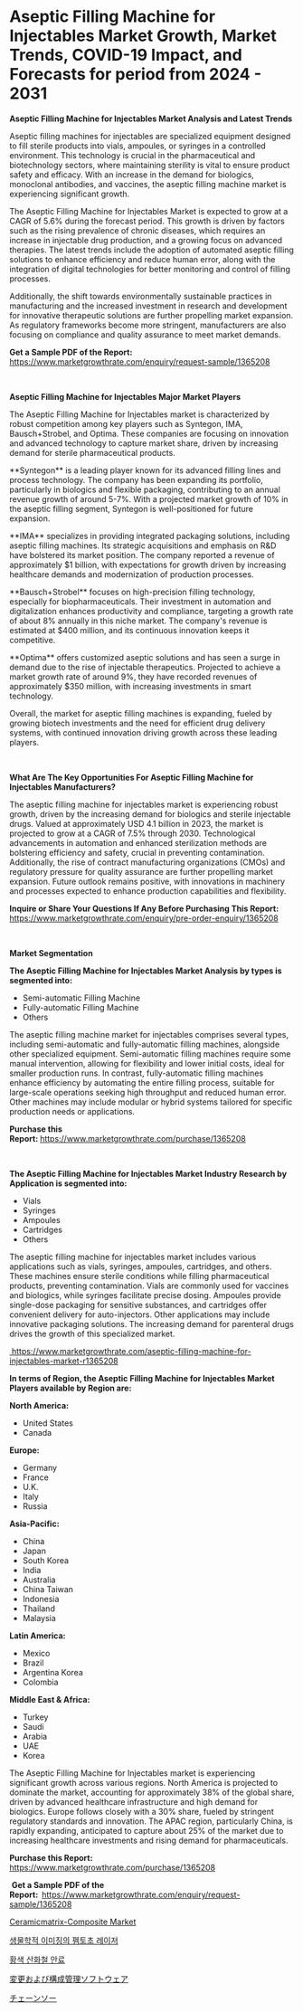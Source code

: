 <p><h1>Aseptic Filling Machine for Injectables Market Growth, Market Trends, COVID-19 Impact, and Forecasts for period from 2024 - 2031</h1></p><p><strong>Aseptic Filling Machine for Injectables Market Analysis and Latest Trends</strong></p>
<p><p>Aseptic filling machines for injectables are specialized equipment designed to fill sterile products into vials, ampoules, or syringes in a controlled environment. This technology is crucial in the pharmaceutical and biotechnology sectors, where maintaining sterility is vital to ensure product safety and efficacy. With an increase in the demand for biologics, monoclonal antibodies, and vaccines, the aseptic filling machine market is experiencing significant growth.</p><p>The Aseptic Filling Machine for Injectables Market is expected to grow at a CAGR of 5.6% during the forecast period. This growth is driven by factors such as the rising prevalence of chronic diseases, which requires an increase in injectable drug production, and a growing focus on advanced therapies. The latest trends include the adoption of automated aseptic filling solutions to enhance efficiency and reduce human error, along with the integration of digital technologies for better monitoring and control of filling processes.</p><p>Additionally, the shift towards environmentally sustainable practices in manufacturing and the increased investment in research and development for innovative therapeutic solutions are further propelling market expansion. As regulatory frameworks become more stringent, manufacturers are also focusing on compliance and quality assurance to meet market demands.</p></p>
<p><strong>Get a Sample PDF of the Report:&nbsp;</strong> <a href="https://www.marketgrowthrate.com/enquiry/request-sample/1365208">https://www.marketgrowthrate.com/enquiry/request-sample/1365208</a></p>
<p>&nbsp;</p>
<p><strong>Aseptic Filling Machine for Injectables Major Market Players</strong></p>
<p><p>The Aseptic Filling Machine for Injectables market is characterized by robust competition among key players such as Syntegon, IMA, Bausch+Strobel, and Optima. These companies are focusing on innovation and advanced technology to capture market share, driven by increasing demand for sterile pharmaceutical products.</p><p>**Syntegon** is a leading player known for its advanced filling lines and process technology. The company has been expanding its portfolio, particularly in biologics and flexible packaging, contributing to an annual revenue growth of around 5-7%. With a projected market growth of 10% in the aseptic filling segment, Syntegon is well-positioned for future expansion.</p><p>**IMA** specializes in providing integrated packaging solutions, including aseptic filling machines. Its strategic acquisitions and emphasis on R&D have bolstered its market position. The company reported a revenue of approximately $1 billion, with expectations for growth driven by increasing healthcare demands and modernization of production processes.</p><p>**Bausch+Strobel** focuses on high-precision filling technology, especially for biopharmaceuticals. Their investment in automation and digitalization enhances productivity and compliance, targeting a growth rate of about 8% annually in this niche market. The company's revenue is estimated at $400 million, and its continuous innovation keeps it competitive.</p><p>**Optima** offers customized aseptic solutions and has seen a surge in demand due to the rise of injectable therapeutics. Projected to achieve a market growth rate of around 9%, they have recorded revenues of approximately $350 million, with increasing investments in smart technology.</p><p>Overall, the market for aseptic filling machines is expanding, fueled by growing biotech investments and the need for efficient drug delivery systems, with continued innovation driving growth across these leading players.</p></p>
<p>&nbsp;</p>
<p><strong>What Are The Key Opportunities For Aseptic Filling Machine for Injectables Manufacturers?</strong></p>
<p><p>The aseptic filling machine for injectables market is experiencing robust growth, driven by the increasing demand for biologics and sterile injectable drugs. Valued at approximately USD 4.1 billion in 2023, the market is projected to grow at a CAGR of 7.5% through 2030. Technological advancements in automation and enhanced sterilization methods are bolstering efficiency and safety, crucial in preventing contamination. Additionally, the rise of contract manufacturing organizations (CMOs) and regulatory pressure for quality assurance are further propelling market expansion. Future outlook remains positive, with innovations in machinery and processes expected to enhance production capabilities and flexibility.</p></p>
<p><strong>Inquire or Share Your Questions If Any Before Purchasing This Report:</strong> <a href="https://www.marketgrowthrate.com/enquiry/pre-order-enquiry/1365208">https://www.marketgrowthrate.com/enquiry/pre-order-enquiry/1365208</a></p>
<p>&nbsp;</p>
<p><strong>Market Segmentation</strong></p>
<p><strong>The Aseptic Filling Machine for Injectables Market Analysis by types is segmented into:</strong></p>
<p><ul><li>Semi-automatic Filling Machine</li><li>Fully-automatic Filling Machine</li><li>Others</li></ul></p>
<p><p>The aseptic filling machine market for injectables comprises several types, including semi-automatic and fully-automatic filling machines, alongside other specialized equipment. Semi-automatic filling machines require some manual intervention, allowing for flexibility and lower initial costs, ideal for smaller production runs. In contrast, fully-automatic filling machines enhance efficiency by automating the entire filling process, suitable for large-scale operations seeking high throughput and reduced human error. Other machines may include modular or hybrid systems tailored for specific production needs or applications.</p></p>
<p><strong>Purchase this Report:&nbsp;</strong><a href="https://www.marketgrowthrate.com/purchase/1365208">https://www.marketgrowthrate.com/purchase/1365208</a></p>
<p>&nbsp;</p>
<p><strong>The Aseptic Filling Machine for Injectables Market Industry Research by Application is segmented into:</strong></p>
<p><ul><li>Vials</li><li>Syringes</li><li>Ampoules</li><li>Cartridges</li><li>Others</li></ul></p>
<p><p>The aseptic filling machine for injectables market includes various applications such as vials, syringes, ampoules, cartridges, and others. These machines ensure sterile conditions while filling pharmaceutical products, preventing contamination. Vials are commonly used for vaccines and biologics, while syringes facilitate precise dosing. Ampoules provide single-dose packaging for sensitive substances, and cartridges offer convenient delivery for auto-injectors. Other applications may include innovative packaging solutions. The increasing demand for parenteral drugs drives the growth of this specialized market.</p></p>
<p><a href="https://www.marketgrowthrate.com/aseptic-filling-machine-for-injectables-market-r1365208">&nbsp;https://www.marketgrowthrate.com/aseptic-filling-machine-for-injectables-market-r1365208</a></p>
<p><strong>In terms of Region, the Aseptic Filling Machine for Injectables Market Players available by Region are:</strong></p>
<p>
    <p> <strong> North America: </strong>
        <ul>
            <li>United States</li>
            <li>Canada</li>
        </ul>
        </p> 
    <p> <strong> Europe: </strong>
        <ul>
            <li>Germany</li>
            <li>France</li>
            <li>U.K.</li>
            <li>Italy</li>
            <li>Russia</li>
        </ul>
        </p> 
    <p> <strong> Asia-Pacific: </strong>
        <ul>
            <li>China</li>
            <li>Japan</li>
            <li>South Korea</li>
            <li>India</li>
            <li>Australia</li>
            <li>China Taiwan</li>
            <li>Indonesia</li>
            <li>Thailand</li>
            <li>Malaysia</li>
        </ul>
        </p> 
    <p> <strong> Latin America: </strong>
        <ul>
            <li>Mexico</li>
            <li>Brazil</li>
            <li>Argentina Korea</li>
            <li>Colombia</li>
        </ul>
        </p> 
    <p> <strong> Middle East & Africa: </strong>
        <ul>
            <li>Turkey</li>
            <li>Saudi</li>
            <li>Arabia</li>
            <li>UAE</li>
            <li>Korea</li>
        </ul>
    </p>
    </p>
<p><p>The Aseptic Filling Machine for Injectables market is experiencing significant growth across various regions. North America is projected to dominate the market, accounting for approximately 38% of the global share, driven by advanced healthcare infrastructure and high demand for biologics. Europe follows closely with a 30% share, fueled by stringent regulatory standards and innovation. The APAC region, particularly China, is rapidly expanding, anticipated to capture about 25% of the market due to increasing healthcare investments and rising demand for pharmaceuticals.</p></p>
<p><strong>Purchase this Report: </strong><a href="https://www.marketgrowthrate.com/purchase/1365208">https://www.marketgrowthrate.com/purchase/1365208</a></p>
<p>&nbsp;<strong>Get a Sample PDF of the Report:&nbsp;&nbsp;</strong><a href="https://www.marketgrowthrate.com/enquiry/request-sample/1365208">https://www.marketgrowthrate.com/enquiry/request-sample/1365208</a></p>
<p><strong></strong></p>
<p><p><a href="https://issuu.com/reportprime-2/docs/ceramicmatrix-composite-market-size_bba8b1ec859006">Ceramicmatrix-Composite Market</a></p><p><a href="https://medium.com/@cornishaerials/2024%EB%85%84%EB%B6%80%ED%84%B0-2031%EB%85%84%EA%B9%8C%EC%A7%80-12-5-cagr%EB%A1%9C-%EC%84%B1%EC%9E%A5%ED%95%98%EA%B3%A0-%EC%9E%88%EB%8A%94-%EC%83%9D%EB%AC%BC%ED%95%99%EC%A0%81-%EC%9D%B4%EB%AF%B8%EC%A7%95-%EC%8B%9C%EC%9E%A5%EC%9D%98-%ED%8E%A8%ED%86%A0%EC%B4%88-%EB%A0%88%EC%9D%B4%EC%A0%80%EC%97%90-%EB%8C%80%ED%95%9C-%ED%86%B5%EC%B0%B0%EB%A0%A5-4c2e78c701d8?postPublishedType=repub">생물학적 이미징의 펨토초 레이저</a></p><p><a href="https://medium.com/@cornishaerials/%EB%85%B8%EB%9E%80-%EC%82%B0%ED%99%94%EC%B2%A0-%EC%95%88%EB%A3%8C-%EC%8B%9C%EC%9E%A5-%EC%A1%B0%EC%82%AC-%EB%B3%B4%EA%B3%A0%EC%84%9C-2024%EB%85%84%EB%B6%80%ED%84%B0-2031%EB%85%84%EA%B9%8C%EC%A7%80-%EC%97%B0%ED%8F%89%EA%B7%A0-%EC%84%B1%EC%9E%A5%EB%A5%A0-cagr-9-3-%EB%A1%9C-%EC%98%88%EC%B8%A1%EB%90%98%EB%8A%94-%EC%8B%9C%EC%9E%A5-%EC%A0%84%EB%A7%9D-%EB%B0%8F-%EC%84%B1%EC%9E%A5-%EA%B0%80%EB%8A%A5%EC%84%B1-24bcb2abd06c">황색 산화철 안료</a></p><p><a href="https://medium.com/@faykainzxn3w/%E3%82%B0%E3%83%AD%E3%83%BC%E3%83%90%E3%83%AB%E5%A4%89%E5%8C%96%E3%81%A8%E6%A7%8B%E6%88%90%E7%AE%A1%E7%90%86%E3%82%BD%E3%83%95%E3%83%88%E3%82%A6%E3%82%A7%E3%82%A2%E5%B8%82%E5%A0%B4%E3%81%AE%E6%A9%9F%E4%BC%9A%E3%81%A8%E5%B8%82%E5%A0%B4%E3%81%AE%E8%AA%B2%E9%A1%8C-2024%E5%B9%B4-2031%E5%B9%B4-4c63cb0cd546?postPublishedType=repub">変更および構成管理ソフトウェア</a></p><p><a href="https://medium.com/@faykainzxn3w/%E3%83%81%E3%82%A7%E3%83%B3%E3%82%BD%E3%83%BC%E5%B8%82%E5%A0%B4%E3%81%AE%E3%82%B7%E3%82%A7%E3%82%A2-%E3%82%B5%E3%82%A4%E3%82%BA-%E3%83%88%E3%83%AC%E3%83%B3%E3%83%89-%E6%A5%AD%E7%95%8C%E5%88%86%E6%9E%90%E3%83%AC%E3%83%9D%E3%83%BC%E3%83%88-%E3%82%BF%E3%82%A4%E3%83%97%E5%88%A5-%E7%94%A8%E9%80%94%E5%88%A5-%E5%95%86%E6%A5%AD-%E5%80%8B%E4%BA%BA-%E7%94%A3%E6%A5%AD-%E3%81%9D%E3%81%AE%E4%BB%96-%E5%9C%B0%E5%9F%9F%E5%88%A5-%E3%82%BB%E3%82%B0%E3%83%A1%E3%83%B3%E3%83%88%E4%BA%88%E6%B8%AC-2024%E5%B9%B4-2031%E5%B9%B4-2ae2bb0d6af1?postPublishedType=repub">チェーンソー</a></p></p>